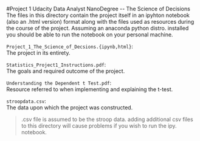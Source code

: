 #Project 1 Udacity Data Analyst NanoDegree -- The Science of Decisions            
The files in this directory contain the project itself in an ipyhton notebook (also an .html version) format along with the files used as resources during the course of the project. Assuming an anaconda python distro. installed you should be able to run the notebook on your personal machine.        

`Project_1_The_Science_of_Decsions.{ipynb,html}`:              
	The project in its entirety. 

`Statistics_Project1_Instructions.pdf`:         
	The goals and required outcome of the project.

`Understanding the Dependent t Test.pdf`:       
	Resource referred to when implementing and explaining the t-test. 

`stroopdata.csv`:          
	The data upon which the project was constructed.    

> .csv file is assumed to be the stroop data. adding additional csv files to this directory will cause problems if you wish to run the ipy. notebook.  
